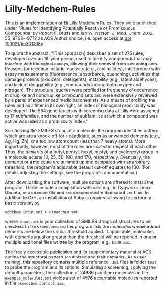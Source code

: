 Lilly-Medchem-Rules
===================

This is an implementation of Eli Lilly Medchem Rules.  They were
published under "Rules for Identifying Potentially Reactive or
Promiscuous Compounds" by Robert F. Bruns and Ian W. Watson,
J. Med. Chem. 2012, 55, 9763--9772 as ACS Author choice, i.e. open
access at [doi 10.1021/jm301008n](https://doi.org/10.1021/jm301008n).


To quote the abstract, "[This approach] describes a set of 275 rules,
developed over an 18-year period, used to identify compounds that may
interfere with biological assays, allowing their removal from
screening sets. Reasons for rejection include reactivity (e.g., acyl
halides), interference with assay measurements (fluorescence,
absorbance, quenching), activities that damage proteins (oxidizers,
detergents), instability (e.g., latent aldehydes), and lack of
druggability (e.g., compounds lacking both oxygen and nitrogen). The
structural queries were profiled for frequency of occurrence in
druglike and nondruglike compound sets and were extensively reviewed
by a panel of experienced medicinal chemists. As a means of profiling
the rules and as a filter in its own right, an index of biological
promiscuity was developed. The 584 gene targets with screening data at
Lilly were assigned to 17 subfamilies, and the number of subfamilies
at which a compound was active was used as a promiscuity index."

Scrutinizing the SMILES string of a molecule, the program identifies
pattern which are are a knock-off for a candidate, such as unwanted
elements (e.g., Ag, Hg, Zn), or a too low atom count (less than 7 heavy
atoms).  More importantly, however, most of the rules are _scaled_
in respect of each other.  Thus, the _demerits_ of a butyl, pentyl,
hexyl, heptyl, and cyclohexyl group in a molecule equate 10, 25, 50,
100, and 170, respectively.  Eventually, the demerits of a molecule
are summed up and compared with an arbitrary threshold; the program's
adjustable default cut-off equates to 100.  (For details adjusting the
settings, see the program's documentation.)

After downloading the software, multiple options are offered to
install the program.  These include a compilation with `make` e.g.,
in Cygwin or Linux Ubuntu, or as docker file and are documented in
dedicated `.md` files.  In addition to C++, an installation of Ruby
is required allowing to perform a basic scrutiny by

`medchem input.smi > okmedchem.smi`

where `input.smi` is your collection of SMILES strings of structures
to be checked.  In file `okmedchem.smi` the program lists the molecules
whose added demerits are below the critical threshold applied.  If
applicable, molecules with demerits equal or greater than the threshold
will be reported in one or multiple additional files written by the
program, e.g., `bad0.smi`.

The freely accessible publication and its supplementary material at ACS
outline the structural pattern scrutinized and their demerits.  As a
user training, this repository contains multiple reference `.smi` files
in folder `test` to probe the program and its options.  Simulating a
screening, applying the default parameters, the collection of 24986
pubchem molecules in file `example_molecules.smi` yields a set of 4576
acceptable molecules reported in file `okmedchem.correct.smi`.

